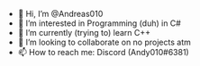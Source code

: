 - 👋 Hi, I’m @Andreas010
- 👀 I’m interested in Programming (duh) in C#
- 🌱 I’m currently (trying to) learn C++
- 💞️ I’m looking to collaborate on no projects atm
- 📫 How to reach me: Discord (Andy010#6381)

<!---
Andreas010/Andreas010 is a ✨ special ✨ repository because its `README.md` (this file) appears on your GitHub profile.
You can click the Preview link to take a look at your changes.
--->
